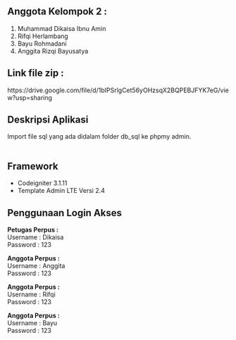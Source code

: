 ## Anggota Kelompok 2 :
1. Muhammad Dikaisa Ibnu Amin
2. Rifqi Herlambang
3. Bayu Rohmadani
4. Anggita Rizqi Bayusatya

<h2>Link file zip : </h2>
https://drive.google.com/file/d/1bIPSrlgCet56yOHzsqX2BQPEBJFYK7eG/view?usp=sharing
   
## Deskripsi Aplikasi
Import file sql yang ada didalam folder db_sql ke phpmy admin.
<br><br>

##  Framework
* Codeigniter 3.1.11
* Template Admin LTE  Versi 2.4

## Penggunaan Login Akses

<b>Petugas Perpus : </b>
<br/>
Username : Dikaisa
<br/>
Password : 123

<b>Anggota Perpus :</b>
<br/>
Username : Anggita
<br/>
Password : 123

<b>Anggota Perpus :</b>
<br/>
Username : Rifqi
<br/>
Password : 123

<b>Anggota Perpus :</b>
<br/>
Username : Bayu
<br/>
Password : 123

